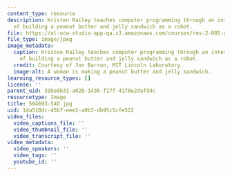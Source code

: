```yaml
---
content_type: resource
description: Kristen Railey teaches computer programming through an interactive exercise
  of building a peanut butter and jelly sandwich as a robot.
file: https://ol-ocw-studio-app-qa.s3.amazonaws.com/courses/res-2-005-girls-who-build-make-your-own-wearables-workshop-spring-2015/1da510dc45b7eee2a0b3db95c5cfe522_504693-54D.jpg
file_type: image/jpeg
image_metadata:
  caption: Kristen Railey teaches computer programming through an interactive exercise
    of building a peanut butter and jelly sandwich as a robot.
  credit: Courtesy of Jon Barron, MIT Lincoln Laboratory.
  image-alt: A woman is making a peanut butter and jelly sandwich.
learning_resource_types: []
license: ''
parent_uid: 31be0b31-a028-1436-f17f-4178e2dafd4c
resourcetype: Image
title: 504693-54D.jpg
uid: 1da510dc-45b7-eee2-a0b3-db95c5cfe522
video_files:
  video_captions_file: ''
  video_thumbnail_file: ''
  video_transcript_file: ''
video_metadata:
  video_speakers: ''
  video_tags: ''
  youtube_id: ''
---
```

